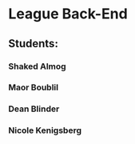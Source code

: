 # League Back-End
## Students:
### Shaked Almog
### Maor Boublil
### Dean Blinder
### Nicole Kenigsberg
